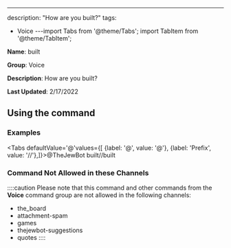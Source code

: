---
description: "How are you built?"
tags:
  - Voice
---import Tabs from '@theme/Tabs';
import TabItem from '@theme/TabItem';

**Name**: built

**Group**: Voice

**Description**: How are you built?

**Last Updated**: 2/17/2022

## Using the command

### Examples
<Tabs defaultValue='@'values={[ {label: '@', value: '@'}, {label: 'Prefix', value: '//'},]}><TabItem value='@'>@TheJewBot built</TabItem><TabItem value='//'>//built</TabItem></Tabs>

### Command Not Allowed in these Channels
::::caution Please note that this command and other commands from the **Voice** command group are not allowed in the following channels:
- the_board
- attachment-spam
- games
- thejewbot-suggestions
- quotes
::::